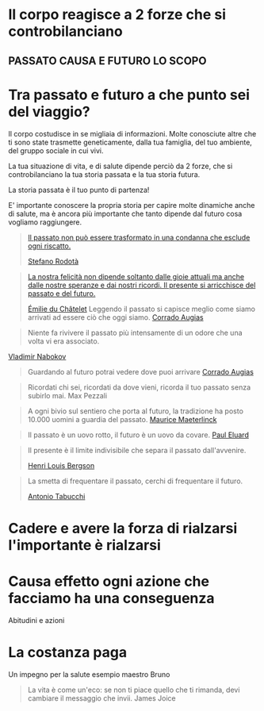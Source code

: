 
# Il corpo reagisce a 2 forze che si controbilanciano

## PASSATO CAUSA  E FUTURO LO SCOPO 
# Tra passato e futuro a che punto sei del viaggio?

Il corpo costudisce in se migliaia di informazioni.
Molte conosciute altre che ti sono state trasmette geneticamente, dalla tua famiglia, del tuo ambiente, del gruppo sociale in cui vivi.

La tua situazione di vita, e di salute dipende perciò da 2 forze, che si controbilanciano la tua storia passata e la tua storia futura.

La storia passata è il tuo punto di partenza! 

E' importante conoscere la propria storia per capire molte dinamiche anche di salute, ma è ancora più importante che tanto dipende dal futuro cosa vogliamo raggiungere.

> [Il passato non può essere trasformato in una condanna che esclude ogni riscatto.](https://www.lefrasi.com/frase/stefano-rodota-passato-non-puo-essere-trasformato-condanna)
> 
> [Stefano Rodotà](https://www.lefrasi.com/autore/stefano-rodota)

> [La nostra felicità non dipende soltanto dalle gioie attuali ma anche dalle nostre speranze e dai nostri ricordi. Il presente si arricchisce del passato e del futuro.](https://www.lefrasi.com/frase/emilie-du-chatelet-nostra-felicita-non-dipende-soltanto-dalle)
> 
> [Émilie du Châtelet](https://www.lefrasi.com/autore/emilie-du-chatelet)
> Leggendo il passato si capisce meglio come siamo arrivati ad essere ciò che oggi siamo.
[Corrado Augias](https://www.lefrasi.com/autore/corrado-augias)

>Niente fa rivivere il passato più intensamente di un odore che una volta vi era associato.

[Vladimir Nabokov](https://www.lefrasi.com/autore/vladimir-nabokov)

> Guardando al futuro potrai vedere dove puoi arrivare
[Corrado Augias](https://www.lefrasi.com/autore/corrado-augias)

> Ricordati chi sei, ricordati da dove vieni, ricorda il tuo passato senza subirlo mai.
Max Pezzali

> A ogni bivio sul sentiero che porta al futuro, la tradizione ha posto 10.000 uomini a guardia del passato.
[Maurice Maeterlinck](https://www.lefrasi.com/autore/maurice-maeterlinck)

> Il passato è un uovo rotto, il futuro è un uovo da covare.
> [Paul Eluard](https://www.lefrasi.com/autore/paul-eluard)

> Il presente è il limite indivisibile che separa il passato dall'avvenire.
> 
> [Henri Louis Bergson](https://www.lefrasi.com/autore/henri-louis-bergson)

> La smetta di frequentare il passato, cerchi di frequentare il futuro.
> 
> [Antonio Tabucchi](https://www.lefrasi.com/autore/antonio-tabucchi)



# Cadere e avere la forza di rialzarsi l'importante è rialzarsi 
# Causa effetto ogni azione che facciamo ha una conseguenza 

Abitudini e azioni 



# La costanza paga

Un impegno per la salute esempio maestro Bruno 


> La vita è come un'eco: se non ti piace quello che ti rimanda, devi cambiare il messaggio che invii.
James Joice


<!--stackedit_data:
eyJoaXN0b3J5IjpbLTEwMjEzMTEwMTBdfQ==
-->
